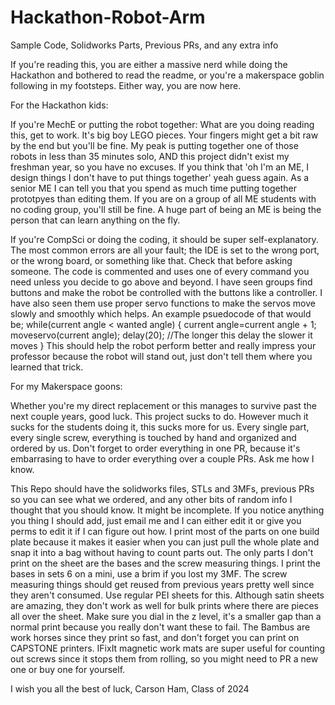 # Hackathon-Robot-Arm
Sample Code, Solidworks Parts, Previous PRs, and any extra info

If you're reading this, you are either a massive nerd while doing the Hackathon and bothered to read the readme, or you're a makerspace goblin following in my footsteps. Either way, you are now here.

For the Hackathon kids:

If you're MechE or putting the robot together: What are you doing reading this, get to work. It's big boy LEGO pieces. Your fingers might get a bit raw by the end but you'll be fine. My peak is putting together one of those robots in less than 35 minutes solo, AND this project didn't exist my freshman year, so you have no excuses. If you think that 'oh I'm an ME, I design things I don't have to put things together' yeah guess again. As a senior ME I can tell you that you spend as much time putting together prototpyes than editing them. If you are on a group of all ME students with no coding group, you'll still be fine. A huge part of being an ME is being the person that can learn anything on the fly. 

If you're CompSci or doing the coding, it should be super self-explanatory. The most common errors are all your fault; the IDE is set to the wrong port, or the wrong board, or something like that. Check that before asking someone. The code is commented and uses one of every command you need unless you decide to go above and beyond. I have seen groups find buttons and make the robot be controlled with the buttons like a controller. I have also seen them use proper servo functions to make the servos move slowly and smoothly which helps.
An example psuedocode of that would be;
while(current angle < wanted angle) {
current angle=current angle + 1;
moveservo(current angle);
delay(20); //The longer this delay the slower it moves
}
This should help the robot perform better and really impress your professor because the robot will stand out, just don't tell them where you learned that trick. 

For my Makerspace goons: 

Whether you're my direct replacement or this manages to survive past the next couple years, good luck. This project sucks to do. However much it sucks for the students doing it, this sucks more for us. Every single part, every single screw, everything is touched by hand and organized and ordered by us. 
Don't forget to order everything in one PR, because it's embarrasing to have to order everything over a couple PRs. Ask me how I know. 

This Repo should have the solidworks files, STLs and 3MFs, previous PRs so you can see what we ordered, and any other bits of random info I thought that you should know. It might be incomplete. If you notice anything you thing I should add, just email me and I can either edit it or give you perms to edit it if I can figure out how.
I print most of the parts on one build plate because it makes it easier when you can just pull the whole plate and snap it into a bag without having to count parts out. The only parts I don't print on the sheet are the bases and the screw measuring things. I print the bases in sets 6 on a mini, use a brim if you lost my 3MF. The screw measuring things should get reused from previous years pretty well since they aren't consumed.
Use regular PEI sheets for this. Although satin sheets are amazing, they don't work as well for bulk prints where there are pieces all over the sheet. Make sure you dial in the z level, it's a smaller gap than a normal print because you really don't want these to fail. The Bambus are work horses since they print so fast, and don't forget you can print on CAPSTONE printers. 
IFixIt magnetic work mats are super useful for counting out screws since it stops them from rolling, so you might need to PR a new one or buy one for yourself. 

I wish you all the best of luck,
Carson Ham, Class of 2024
